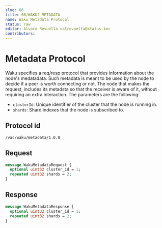 ```yaml
---
slug: 66
title: 66/WAKU2-METADATA
name: Waku Metadata Protocol
status: raw
editor: Alvaro Revuelta <alrevuelta@status.im>
contributors:
---
```


# Metadata Protocol

Waku specifies a req/resp protocol that provides information about the node's medatadata. Such metadata is meant to be used
by the node to decide if a peer is worth connecting or not. The node that makes the request, includes its metadata
so that the receiver is aware of it, without requiring an extra interaction. The parameters are the following:
* `clusterId`: Unique identifier of the cluster that the node is running in.
* `shards`: Shard indexes that the node is subscribed to.


## Protocol id

`/vac/waku/metadata/1.0.0`

## Request

```proto
message WakuMetadataRequest {
  optional uint32 cluster_id = 1;
  repeated uint32 shards = 2;
}
```

## Response

```proto
message WakuMetadataResponse {
  optional uint32 cluster_id = 1;
  repeated uint32 shards = 2;
}
```
